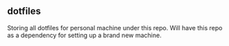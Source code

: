 ## dotfiles

Storing all dotfiles for personal machine under this repo. Will have this repo as a dependency for setting up a brand new machine. 